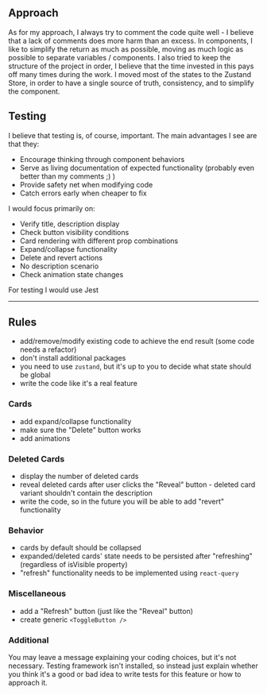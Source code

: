 ## Approach

As for my approach, I always try to comment the code quite well - I believe that a lack of comments does more harm than an excess.
In components, I like to simplify the return as much as possible, moving as much logic as possible to separate variables / components.
I also tried to keep the structure of the project in order, I believe that the time invested in this pays off many times during the work.
I moved most of the states to the Zustand Store, in order to have a single source of truth, consistency, and to simplify the component.


## Testing

I believe that testing is, of course, important.
The main advantages I see are that they:

- Encourage thinking through component behaviors
- Serve as living documentation of expected functionality (probably even better than my comments ;) )
- Provide safety net when modifying code
- Catch errors early when cheaper to fix

I would focus primarily on:

- Verify title, description display
- Check button visibility conditions
- Card rendering with different prop combinations
- Expand/collapse functionality
- Delete and revert actions
- No description scenario
- Check animation state changes

For testing I would use Jest

------------------------------------------

## Rules

- add/remove/modify existing code to achieve the end result (some code needs a refactor)
- don't install additional packages
- you need to use `zustand`, but it's up to you to decide what state should be global
- write the code like it's a real feature

### Cards

- add expand/collapse functionality
- make sure the "Delete" button works
- add animations

### Deleted Cards

- display the number of deleted cards
- reveal deleted cards after user clicks the "Reveal" button - deleted card variant shouldn't contain the description
- write the code, so in the future you will be able to add "revert" functionality

### Behavior

- cards by default should be collapsed
- expanded/deleted cards' state needs to be persisted after "refreshing" (regardless of isVisible property)
- "refresh" functionality needs to be implemented using `react-query`

### Miscellaneous

- add a "Refresh" button (just like the "Reveal" button)
- create generic `<ToggleButton />`

### Additional

You may leave a message explaining your coding choices, but it's not necessary.
Testing framework isn't installed, so instead just explain whether you think it's a good or bad idea to write tests for this feature or how to approach it.
